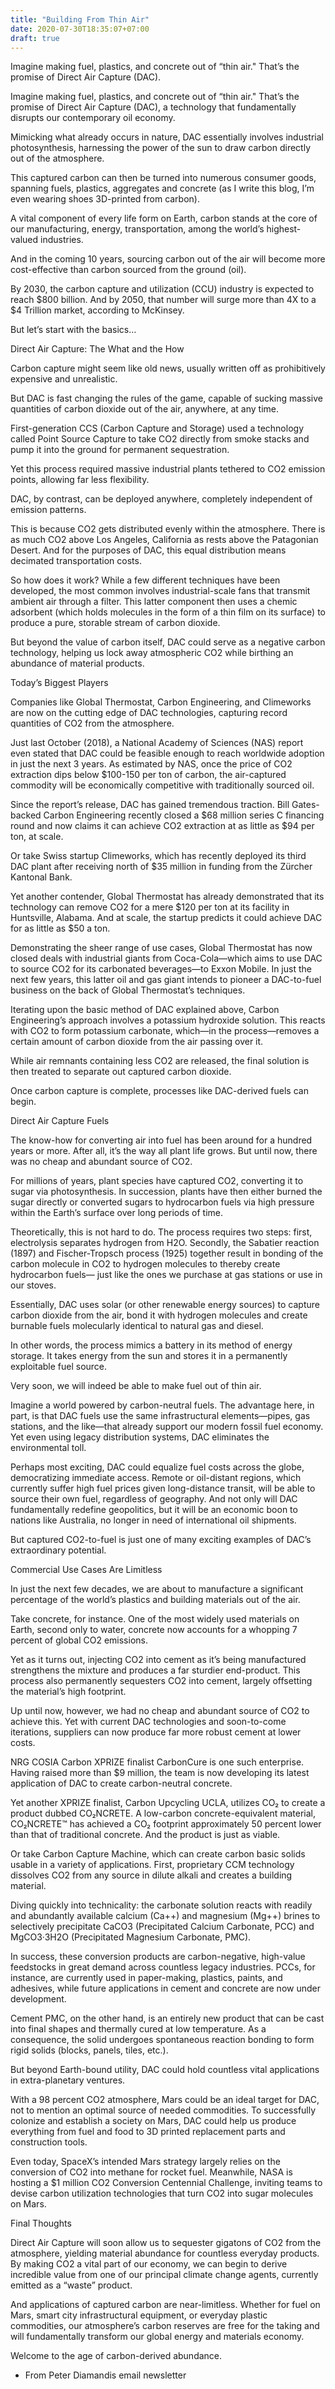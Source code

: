 ```yaml
---
title: "Building From Thin Air"
date: 2020-07-30T18:35:07+07:00
draft: true
---
```


Imagine making fuel, plastics, and concrete out of “thin air." That’s the promise of Direct Air Capture (DAC).

Imagine making fuel, plastics, and concrete out of “thin air." That’s the promise of Direct Air Capture (DAC), a technology that fundamentally disrupts our contemporary oil economy.

Mimicking what already occurs in nature, DAC essentially involves industrial photosynthesis, harnessing the power of the sun to draw carbon directly out of the atmosphere.

This captured carbon can then be turned into numerous consumer goods, spanning fuels, plastics, aggregates and concrete (as I write this blog, I’m even wearing shoes 3D-printed from carbon).

A vital component of every life form on Earth, carbon stands at the core of our manufacturing, energy, transportation, among the world’s highest-valued industries.

And in the coming 10 years, sourcing carbon out of the air will become more cost-effective than carbon sourced from the ground (oil).

By 2030, the carbon capture and utilization (CCU) industry is expected to reach $800 billion. And by 2050, that number will surge more than 4X to a $4 Trillion market, according to McKinsey.

But let’s start with the basics…

Direct Air Capture: The What and the How

Carbon capture might seem like old news, usually written off as prohibitively expensive and unrealistic.

But DAC is fast changing the rules of the game, capable of sucking massive quantities of carbon dioxide out of the air, anywhere, at any time.

First-generation CCS (Carbon Capture and Storage) used a technology called Point Source Capture to take CO2 directly from smoke stacks and pump it into the ground for permanent sequestration.

Yet this process required massive industrial plants tethered to CO2 emission points, allowing far less flexibility.

DAC, by contrast, can be deployed anywhere, completely independent of emission patterns.

This is because CO2 gets distributed evenly within the atmosphere. There is as much CO2 above Los Angeles, California as rests above the Patagonian Desert. And for the purposes of DAC, this equal distribution means decimated transportation costs.

So how does it work? While a few different techniques have been developed, the most common involves industrial-scale fans that transmit ambient air through a filter. This latter component then uses a chemic adsorbent (which holds molecules in the form of a thin film on its surface) to produce a pure, storable stream of carbon dioxide.

But beyond the value of carbon itself, DAC could serve as a negative carbon technology, helping us lock away atmospheric CO2 while birthing an abundance of material products.

Today’s Biggest Players

Companies like Global Thermostat, Carbon Engineering, and Climeworks are now on the cutting edge of DAC technologies, capturing record quantities of CO2 from the atmosphere.

Just last October (2018), a National Academy of Sciences (NAS) report even stated that DAC could be feasible enough to reach worldwide adoption in just the next 3 years. As estimated by NAS, once the price of CO2 extraction dips below $100-150 per ton of carbon, the air-captured commodity will be economically competitive with traditionally sourced oil.

Since the report’s release, DAC has gained tremendous traction. Bill Gates-backed Carbon Engineering recently closed a $68 million series C financing round and now claims it can achieve CO2 extraction at as little as $94 per ton, at scale.

Or take Swiss startup Climeworks, which has recently deployed its third DAC plant after receiving north of $35 million in funding from the Zürcher Kantonal Bank.

Yet another contender, Global Thermostat has already demonstrated that its technology can remove CO2 for a mere $120 per ton at its facility in Huntsville, Alabama. And at scale, the startup predicts it could achieve DAC for as little as $50 a ton.

Demonstrating the sheer range of use cases, Global Thermostat has now closed deals with industrial giants from Coca-Cola—which aims to use DAC to source CO2 for its carbonated beverages—to Exxon Mobile. In just the next few years, this latter oil and gas giant intends to pioneer a DAC-to-fuel business on the back of Global Thermostat’s techniques.

Iterating upon the basic method of DAC explained above, Carbon Engineering’s approach involves a potassium hydroxide solution. This reacts with CO2 to form potassium carbonate, which—in the process—removes a certain amount of carbon dioxide from the air passing over it.

While air remnants containing less CO2 are released, the final solution is then treated to separate out captured carbon dioxide.

Once carbon capture is complete, processes like DAC-derived fuels can begin.

Direct Air Capture Fuels

The know-how for converting air into fuel has been around for a hundred years or more. After all, it’s the way all plant life grows. But until now, there was no cheap and abundant source of CO2.

For millions of years, plant species have captured CO2, converting it to sugar via photosynthesis. In succession, plants have then either burned the sugar directly or converted sugars to hydrocarbon fuels via high pressure within the Earth’s surface over long periods of time.

Theoretically, this is not hard to do. The process requires two steps: first, electrolysis separates hydrogen from H2O. Secondly, the Sabatier reaction (1897) and Fischer-Tropsch process (1925) together result in bonding of the carbon molecule in CO2 to hydrogen molecules to thereby create hydrocarbon fuels— just like the ones we purchase at gas stations or use in our stoves.

Essentially, DAC uses solar (or other renewable energy sources) to capture carbon dioxide from the air, bond it with hydrogen molecules and create burnable fuels molecularly identical to natural gas and diesel.

In other words, the process mimics a battery in its method of energy storage. It takes energy from the sun and stores it in a permanently exploitable fuel source.

Very soon, we will indeed be able to make fuel out of thin air.

Imagine a world powered by carbon-neutral fuels. The advantage here, in part, is that DAC fuels use the same infrastructural elements—pipes, gas stations, and the like—that already support our modern fossil fuel economy. Yet even using legacy distribution systems, DAC eliminates the environmental toll.

Perhaps most exciting, DAC could equalize fuel costs across the globe, democratizing immediate access. Remote or oil-distant regions, which currently suffer high fuel prices given long-distance transit, will be able to source their own fuel, regardless of geography. And not only will DAC fundamentally redefine geopolitics, but it will be an economic boon to nations like Australia, no longer in need of international oil shipments.

But captured CO2-to-fuel is just one of many exciting examples of DAC’s extraordinary potential.

Commercial Use Cases Are Limitless

In just the next few decades, we are about to manufacture a significant percentage of the world’s plastics and building materials out of the air.

Take concrete, for instance. One of the most widely used materials on Earth, second only to water, concrete now accounts for a whopping 7 percent of global CO2 emissions.

Yet as it turns out, injecting CO2 into cement as it’s being manufactured strengthens the mixture and produces a far sturdier end-product. This process also permanently sequesters CO2 into cement, largely offsetting the material’s high footprint.

Up until now, however, we had no cheap and abundant source of CO2 to achieve this. Yet with current DAC technologies and soon-to-come iterations, suppliers can now produce far more robust cement at lower costs.

NRG COSIA Carbon XPRIZE finalist CarbonCure is one such enterprise. Having raised more than $9 million, the team is now developing its latest application of DAC to create carbon-neutral concrete.

Yet another XPRIZE finalist, Carbon Upcycling UCLA, utilizes CO₂ to create a product dubbed CO₂NCRETE. A low-carbon concrete-equivalent material, CO₂NCRETE™ has achieved a CO₂ footprint approximately 50 percent lower than that of traditional concrete. And the product is just as viable.

Or take Carbon Capture Machine, which can create carbon basic solids usable in a variety of applications. First, proprietary CCM technology dissolves CO2 from any source in dilute alkali and creates a building material.

Diving quickly into technicality: the carbonate solution reacts with readily and abundantly available calcium (Ca++) and magnesium (Mg++) brines to selectively precipitate CaCO3 (Precipitated Calcium Carbonate, PCC) and MgCO3·3H2O (Precipitated Magnesium Carbonate, PMC).

In success, these conversion products are carbon-negative, high-value feedstocks in great demand across countless legacy industries. PCCs, for instance, are currently used in paper-making, plastics, paints, and adhesives, while future applications in cement and concrete are now under development.

Cement PMC, on the other hand, is an entirely new product that can be cast into final shapes and thermally cured at low temperature. As a consequence, the solid undergoes spontaneous reaction bonding to form rigid solids (blocks, panels, tiles, etc.).

But beyond Earth-bound utility, DAC could hold countless vital applications in extra-planetary ventures.

With a 98 percent CO2 atmosphere, Mars could be an ideal target for DAC, not to mention an optimal source of needed commodities. To successfully colonize and establish a society on Mars, DAC could help us produce everything from fuel and food to 3D printed replacement parts and construction tools.

Even today, SpaceX’s intended Mars strategy largely relies on the conversion of CO2 into methane for rocket fuel. Meanwhile, NASA is hosting a $1 million CO2 Conversion Centennial Challenge, inviting teams to devise carbon utilization technologies that turn CO2 into sugar molecules on Mars.

Final Thoughts

Direct Air Capture will soon allow us to sequester gigatons of CO2 from the atmosphere, yielding material abundance for countless everyday products. By making CO2 a vital part of our economy, we can begin to derive incredible value from one of our principal climate change agents, currently emitted as a “waste” product.

And applications of captured carbon are near-limitless. Whether for fuel on Mars, smart city infrastructural equipment, or everyday plastic commodities, our atmosphere’s carbon reserves are free for the taking and will fundamentally transform our global energy and materials economy.

Welcome to the age of carbon-derived abundance.

- From Peter Diamandis email newsletter